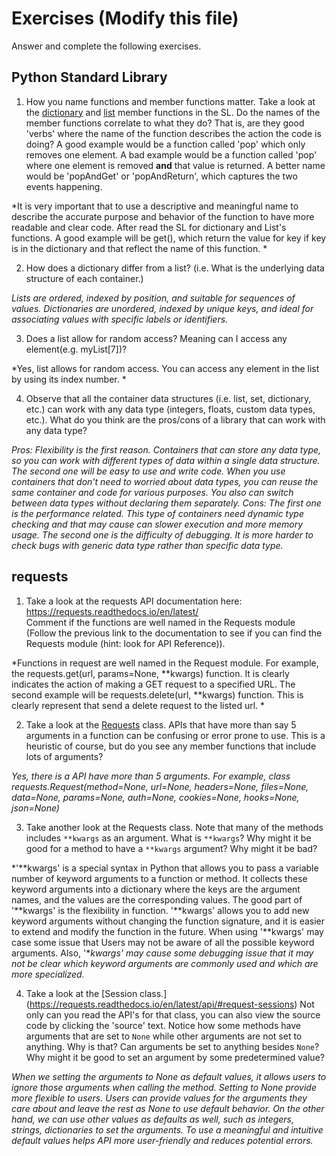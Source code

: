 # Exercises (Modify this file)

Answer and complete the following exercises.

## Python Standard Library

1. How you name functions and member functions matter. Take a look at the [dictionary](https://docs.python.org/3/library/stdtypes.html#typesmapping) 
and [list](https://docs.python.org/3/library/stdtypes.html#sequence-types-list-tuple-range) member functions in the SL. 
Do the names of the member functions correlate to what they do? That is, are they good 'verbs' where the name of the function describes the action the code is doing? A good example would be a function called 'pop' which only removes one element. A bad example would be a function called 'pop' where one element is removed **and** that value is returned. A better name would be 'popAndGet' or 'popAndReturn', which captures the two events happening.

*It is very important that to use a descriptive and meaningful name to describe the accurate purpose and behavior of the function to have more readable and clear code.
 After read the SL for dictionary and List's functions. A good example will be get(), which return the value for key if key is in the dictionary and that reflect the name of this function. *

2. How does a dictionary differ from a list? (i.e. What is the underlying data structure of each container.)

*Lists are ordered, indexed by position, and suitable for sequences of values.
 Dictionaries are unordered, indexed by unique keys, and ideal for associating values with specific labels or identifiers.*

3. Does a list allow for random access? Meaning can I access any element(e.g. myList[7])?

*Yes, list allows for random access. You can access any element in the list by using its index number. *

4. Observe that all the container data structures (i.e. list, set, dictionary, etc.) can work with any data type (integers, floats, custom data types, etc.). 
What do you think are the pros/cons of a library that can work with any data type?

*Pros: Flexibility is the first reason. Containers that can store any data type, so you can work with different types of data within a single data structure.
 The second one will be easy to use and write code. When you use containers that don't need to worried about data types, you can reuse the same container and code for various purposes. You also can switch between data types without declaring them separately.
 Cons: The first one is the performance related. This type of containers need dynamic type checking and that may cause can slower execution and more memory usage.
 The second one is the difficulty of debugging. It is more harder to check bugs with generic data type rather than specific data type.*

## requests

1. Take a look at the requests API documentation here: https://requests.readthedocs.io/en/latest/  
Comment if the functions are well named in the Requests module (Follow the previous link to the documentation to see if you can find the Requests module (hint: look for API Reference)).

*Functions in request are well named in the Request module. For example, the requests.get(url, params=None, **kwargs) function. It is clearly indicates the action of making a GET request to a specified URL.
 The second example will be requests.delete(url, **kwargs) function. This is clearly represent that send a delete request to the listed url. *

2. Take a look at the [Requests](https://requests.readthedocs.io/en/latest/api/#lower-level-classes) class. APIs that have more than say 5 arguments in a function can be confusing or error prone to use. This is a heuristic of course, but do you see any member functions that include lots of arguments?

*Yes, there is a API have more than 5 arguments. For example, class requests.Request(method=None, url=None, headers=None, files=None, data=None, params=None, auth=None, cookies=None, hooks=None, json=None)*

3. Take another look at the Requests class. Note that many of the methods includes `**kwargs` as an argument. What is `**kwargs`? Why might it be good for a method to have a `**kwargs` argument? Why might it be bad?  

*'**kwargs' is a special syntax in Python that allows you to pass a variable number of keyword arguments to a function or method. It collects these keyword arguments into a dictionary where the keys are the argument names, and the values are the corresponding values.
The good part of '**kwargs' is the flexibility in function. '**kwargs' allows you to add new keyword arguments without changing the function signature, and it is easier to extend and modify the function in the future.
When using '**kwargs' may case some issue that Users may not be aware of all the possible keyword arguments. Also, '**kwargs' may cause some debugging issue that it may not be clear which keyword arguments are commonly used and which are more specialized.*

4. Take a look at the [Session class.] (https://requests.readthedocs.io/en/latest/api/#request-sessions) Not only can you read the API's for that class, you can also view the source code by clicking the 'source' text. 
Notice how some methods have arguments that are set to `None` while other arguments are not set to anything. Why is that? Can arguments be set to anything besides `None`? Why might it be good to set an argument by some predetermined value?


*When we setting the arguments to None as default values, it allows users to ignore those arguments when calling the method. Setting to None provide more flexible to users. Users can provide values for the arguments they care about and leave the rest as None to use default behavior.
 On the other hand, we can use other values as defaults as well, such as integers, strings, dictionaries to set the arguments. To use a meaningful and intuitive default values helps API more user-friendly and reduces potential errors.*